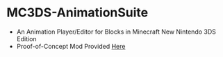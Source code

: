 # MC3DS-AnimationSuite
- An Animation Player/Editor for Blocks in Minecraft New Nintendo 3DS Edition
- Proof-of-Concept Mod Provided [Here](https://github.com/Cracko298/mc3ds-television/)
